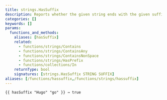 ```yaml
---
title: strings.HasSuffix
description: Reports whether the given string ends with the given suffix.
categories: []
keywords: []
params:
  functions_and_methods:
    aliases: [hasSuffix]
    related:
      - functions/strings/Contains
      - functions/strings/ContainsAny
      - functions/strings/ContainsNonSpace
      - functions/strings/HasPrefix
      - functions/collections/In
    returnType: bool
    signatures: [strings.HasSuffix STRING SUFFIX]
aliases: [/functions/hassuffix,/functions/strings/hassuffix]
---
```


```go-html-template
{{ hasSuffix "Hugo" "go" }} → true
```
